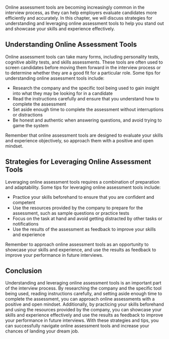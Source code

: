 
Online assessment tools are becoming increasingly common in the interview process, as they can help employers evaluate candidates more efficiently and accurately. In this chapter, we will discuss strategies for understanding and leveraging online assessment tools to help you stand out and showcase your skills and experience effectively.

Understanding Online Assessment Tools
-------------------------------------

Online assessment tools can take many forms, including personality tests, cognitive ability tests, and skills assessments. These tools are often used to screen candidates before moving them forward in the interview process or to determine whether they are a good fit for a particular role. Some tips for understanding online assessment tools include:

* Research the company and the specific tool being used to gain insight into what they may be looking for in a candidate
* Read the instructions carefully and ensure that you understand how to complete the assessment
* Set aside enough time to complete the assessment without interruptions or distractions
* Be honest and authentic when answering questions, and avoid trying to game the system

Remember that online assessment tools are designed to evaluate your skills and experience objectively, so approach them with a positive and open mindset.

Strategies for Leveraging Online Assessment Tools
-------------------------------------------------

Leveraging online assessment tools requires a combination of preparation and adaptability. Some tips for leveraging online assessment tools include:

* Practice your skills beforehand to ensure that you are confident and competent
* Use the resources provided by the company to prepare for the assessment, such as sample questions or practice tests
* Focus on the task at hand and avoid getting distracted by other tasks or notifications
* Use the results of the assessment as feedback to improve your skills and experience

Remember to approach online assessment tools as an opportunity to showcase your skills and experience, and use the results as feedback to improve your performance in future interviews.

Conclusion
----------

Understanding and leveraging online assessment tools is an important part of the interview process. By researching the company and the specific tool being used, reading instructions carefully, and setting aside enough time to complete the assessment, you can approach online assessments with a positive and open mindset. Additionally, by practicing your skills beforehand and using the resources provided by the company, you can showcase your skills and experience effectively and use the results as feedback to improve your performance in future interviews. With these strategies and tips, you can successfully navigate online assessment tools and increase your chances of landing your dream job.
